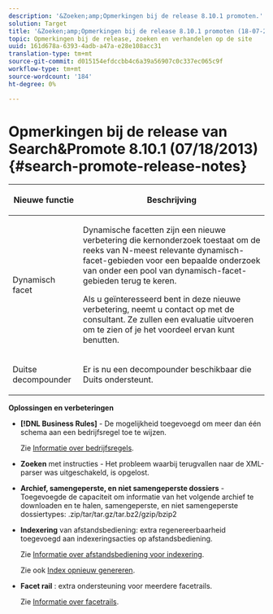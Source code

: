 ```yaml
---
description: '&Zoeken;amp;Opmerkingen bij de release 8.10.1 promoten.'
solution: Target
title: '&Zoeken;amp;Opmerkingen bij de release 8.10.1 promoten (18-07-2013)'
topic: Opmerkingen bij de release, zoeken en verhandelen op de site
uuid: 161d678a-6393-4adb-a47a-e28e108acc31
translation-type: tm+mt
source-git-commit: d015154efdccbb4c6a39a56907c0c337ec065c9f
workflow-type: tm+mt
source-wordcount: '184'
ht-degree: 0%

---
```



# Opmerkingen bij de release van Search&amp;Promote 8.10.1 (07/18/2013){#search-promote-release-notes}

<table> 
 <thead> 
  <tr> 
   <th colname="col1" class="entry"> <p>Nieuwe functie </p> </th> 
   <th colname="col2" class="entry"> <p>Beschrijving </p> </th> 
  </tr> 
 </thead>
 <tbody> 
  <tr> 
   <td colname="col1"> <p>Dynamisch facet </p> </td> 
   <td colname="col2"> <p> Dynamische facetten zijn een nieuwe verbetering die kernonderzoek toestaat om de reeks van N-meest relevante dynamisch-facet-gebieden voor een bepaalde onderzoek van onder een pool van dynamisch-facet-gebieden terug te keren. </p> <p> Als u geïnteresseerd bent in deze nieuwe verbetering, neemt u contact op met de consultant. Ze zullen een evaluatie uitvoeren om te zien of je het voordeel ervan kunt benutten. </p> </td> 
  </tr> 
  <tr> 
   <td colname="col1"> <p>Duitse decompounder </p> </td> 
   <td colname="col2"> <p> Er is nu een decompounder beschikbaar die Duits ondersteunt. </p> </td> 
  </tr> 
 </tbody> 
</table>

**Oplossingen en verbeteringen**

* **[!DNL Business Rules]** - De mogelijkheid toegevoegd om meer dan één schema aan een bedrijfsregel toe te wijzen.

   Zie [Informatie over bedrijfsregels](../c-about-rules-menu/c-about-business-rules.md#concept_2A93D76216754D3D8412CDEA00BD26BD).

* **Zoeken**  met instructies - Het probleem waarbij terugvallen naar de XML-parser was uitgeschakeld, is opgelost.
* **Archief, samengeperste, en niet samengeperste dossiers**  - Toegevoegde de capaciteit om informatie van het volgende archief te downloaden en te halen, samengeperste, en niet samengeperste dossiertypes: .zip/tar/tar.gz/tar.bz2/gzip/bzip2
* **Indexering**  van afstandsbediening: extra regenereerbaarheid toegevoegd aan indexeringsacties op afstandsbediening.

   Zie [Informatie over afstandsbediening voor indexering](../c-about-index-menu/c-about-remote-control-for-indexing.md#concept_C79B322190E84106A434E5C6D4A4118F).

   Zie ook [Index opnieuw genereren](../c-about-index-menu/c-about-regenerate-index.md#concept_6CBE6B8D18EF47D293091CBA542245FA).

* **Facet rail** : extra ondersteuning voor meerdere facetrails.

   Zie [Informatie over facetrails](../c-about-design-menu/c-about-facet-rails.md#concept_1FDC8BCDFFC84A0889DA670F63D5F6DB).


